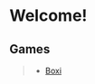 <style>
  * {
    backgroundColor: #22272e;
  }
</style>

# Welcome!
## Games
> - [Boxi](./Boxi/index.html)
